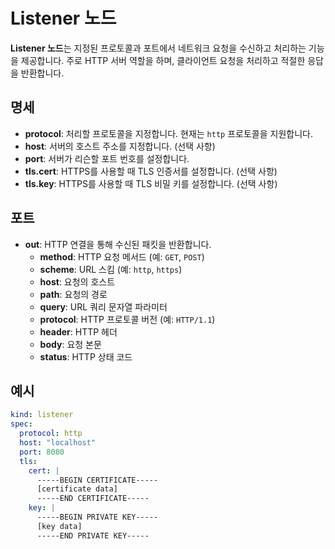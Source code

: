# Listener 노드

**Listener 노드**는 지정된 프로토콜과 포트에서 네트워크 요청을 수신하고 처리하는 기능을 제공합니다. 주로 HTTP 서버 역할을 하며, 클라이언트 요청을 처리하고 적절한 응답을 반환합니다.

## 명세

- **protocol**: 처리할 프로토콜을 지정합니다. 현재는 `http` 프로토콜을 지원합니다.
- **host**: 서버의 호스트 주소를 지정합니다. (선택 사항)
- **port**: 서버가 리슨할 포트 번호를 설정합니다.
- **tls.cert**: HTTPS를 사용할 때 TLS 인증서를 설정합니다. (선택 사항)
- **tls.key**: HTTPS를 사용할 때 TLS 비밀 키를 설정합니다. (선택 사항)

## 포트

- **out**: HTTP 연결을 통해 수신된 패킷을 반환합니다.
  - **method**: HTTP 요청 메서드 (예: `GET`, `POST`)
  - **scheme**: URL 스킴 (예: `http`, `https`)
  - **host**: 요청의 호스트
  - **path**: 요청의 경로
  - **query**: URL 쿼리 문자열 파라미터
  - **protocol**: HTTP 프로토콜 버전 (예: `HTTP/1.1`)
  - **header**: HTTP 헤더
  - **body**: 요청 본문
  - **status**: HTTP 상태 코드

## 예시

```yaml
kind: listener
spec:
  protocol: http
  host: "localhost"
  port: 8080
  tls:
    cert: |
      -----BEGIN CERTIFICATE-----
      [certificate data]
      -----END CERTIFICATE-----
    key: |
      -----BEGIN PRIVATE KEY-----
      [key data]
      -----END PRIVATE KEY-----
```
